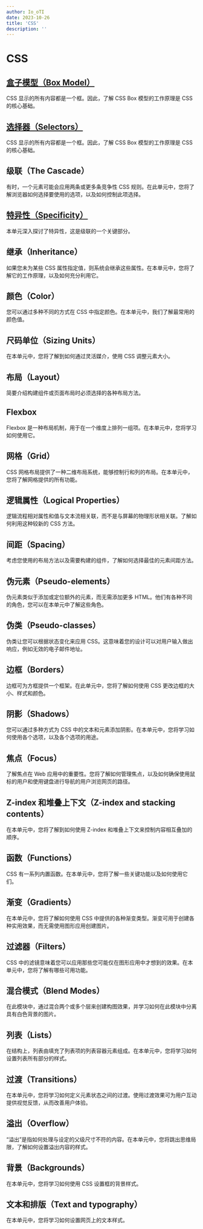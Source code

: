 ```yaml
---
author: Io_oTI
date: 2023-10-26
title: 'CSS'
description: ''
---
```


# CSS

## [盒子模型（Box Model）](box-model.md)

CSS 显示的所有内容都是一个框。因此，了解 CSS Box 模型的工作原理是 CSS 的核心基础。

## [选择器（Selectors）](selectors.md)

CSS 显示的所有内容都是一个框。因此，了解 CSS Box 模型的工作原理是 CSS 的核心基础。

## 级联（The Cascade）

有时，一个元素可能会应用两条或更多条竞争性 CSS 规则。在此单元中，您将了解浏览器如何选择要使用的选项，以及如何控制此项选择。

## [特异性（Specificity）](specificity.md)

本单元深入探讨了特异性，这是级联的一个关键部分。

## 继承（Inheritance）

如果您未为某些 CSS 属性指定值，则系统会继承这些属性。在本单元中，您将了解它的工作原理，以及如何充分利用它。

## 颜色（Color）

您可以通过多种不同的方式在 CSS 中指定颜色。在本单元中，我们了解最常用的颜色值。

## 尺码单位（Sizing Units）

在本单元中，您将了解到如何通过灵活媒介，使用 CSS 调整元素大小。

## 布局（Layout）

简要介绍构建组件或页面布局时必须选择的各种布局方法。

## Flexbox

Flexbox 是一种布局机制，用于在一个维度上排列一组项。在本单元中，您将学习如何使用它。

## 网格（Grid）

CSS 网格布局提供了一种二维布局系统，能够控制行和列的布局。在本单元中，您将了解网格提供的所有功能。

## 逻辑属性（Logical Properties）

逻辑流程相对属性和值与文本流相关联，而不是与屏幕的物理形状相关联。了解如何利用这种较新的 CSS 方法。

## 间距（Spacing）

考虑您使用的布局方法以及需要构建的组件，了解如何选择最佳的元素间距方法。

## 伪元素（Pseudo-elements）

伪元素类似于添加或定位额外的元素，而无需添加更多 HTML。他们有各种不同的角色，您可以在本单元中了解这些角色。

## 伪类（Pseudo-classes）

伪类让您可以根据状态变化来应用 CSS。这意味着您的设计可以对用户输入做出响应，例如无效的电子邮件地址。

## 边框（Borders）

边框可为方框提供一个框架。在此单元中，您将了解如何使用 CSS 更改边框的大小、样式和颜色。

## 阴影（Shadows）

您可以通过多种方式为 CSS 中的文本和元素添加阴影。在本单元中，您将学习如何使用各个选项，以及各个选项的用途。

## 焦点（Focus）

了解焦点在 Web 应用中的重要性。您将了解如何管理焦点，以及如何确保使用鼠标的用户和使用键盘进行导航的用户浏览网页的路径。

## Z-index 和堆叠上下文（Z-index and stacking contents）

在本单元中，您将了解到如何使用 Z-index 和堆叠上下文来控制内容相互叠加的顺序。

## 函数（Functions）

CSS 有一系列内置函数。在本单元中，您将了解一些关键功能以及如何使用它们。

## 渐变（Gradients）

在本单元中，您将了解如何使用 CSS 中提供的各种渐变类型。渐变可用于创建各种实用效果，而无需使用图形应用创建图片。

## 过滤器（Filters）

CSS 中的滤镜意味着您可以应用那些您可能仅在图形应用中才想到的效果。在本单元中，您将了解有哪些可用功能。

## 混合模式（Blend Modes）

在此模块中，通过混合两个或多个层来创建构图效果，并学习如何在此模块中分离具有白色背景的图片。

## 列表（Lists）

在结构上，列表由填充了列表项的列表容器元素组成。在本单元中，您将学习如何设置列表所有部分的样式。

## 过渡（Transitions）

在本单元中，您将学习如何定义元素状态之间的过渡。使用过渡效果可为用户互动提供视觉反馈，从而改善用户体验。

## 溢出（Overflow）

“溢出”是指如何处理与设定的父级尺寸不符的内容。在本单元中，您将跳出思维局限，了解如何设置溢出内容的样式。

## 背景（Backgrounds）

在本单元中，您将学习如何使用 CSS 设置框的背景样式。

## 文本和排版（Text and typography）

在本单元中，您将学习如何设置网页上的文本样式。
